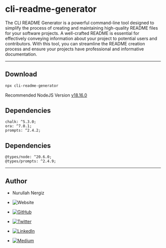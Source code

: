# cli-readme-generator

The CLI README Generator is a powerful command-line tool designed to simplify the process of creating and maintaining high-quality README files for your software projects. A well-crafted README is essential for effectively conveying information about your project to potential users and contributors. With this tool, you can streamline the README creation process and ensure your projects have professional and informative documentation.

---

## Download

```bash
npx cli-readme-generator
```

Recommended NodeJS Version [v18.16.0](https://nodejs.org/dist/v18.16.0)

## Dependencies

    chalk: ^5.3.0;
    ora: ^7.0.1;
    prompts: ^2.4.2;

## Dependencies

    @types/node: ^20.6.0;
    @types/prompts: ^2.4.9;

---

## Author

-  Nurullah Nergiz

-  ![Website](https://img.shields.io/website?url=https://nurullahnergiz.com/&up_message=visit&up_color=%23fff&link=https://nurullahnergiz.com/)

-  [![GitHub](https://img.shields.io/badge/GitHub-000000?style=for-the-badge&logo=github&logoColor=white)](https://www.github.com/Nurullah-Nergiz)

-  [![Twitter](https://img.shields.io/badge/Twitter-%231DA1F2.svg?logo=Twitter&logoColor=white)](https://twitter.com/nurullahNergiz_)

-  [![LinkedIn](https://img.shields.io/badge/LinkedIn-%230077B5.svg?logo=linkedin&logoColor=white)](https://linkedin.com/in/in/nurullah-nergiz)

-  [![Medium](https://img.shields.io/badge/Medium-12100E?logo=medium&logoColor=white)](https://medium.com/@nurullahnergiz)
